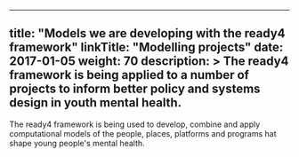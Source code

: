 
---
title: "Models we are developing with the ready4 framework"
linkTitle: "Modelling projects"
date: 2017-01-05
weight: 70
description: >
  The ready4 framework is being applied to a number of projects to inform better policy and systems design in youth mental health.
---

The ready4 framework is being used to develop, combine and apply computational models of the people, places, platforms and programs hat shape young people's mental health.
